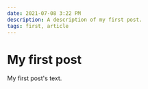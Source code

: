 ```yaml
---
date: 2021-07-08 3:22 PM
description: A description of my first post.
tags: first, article
---
```

# My first post

My first post's text.